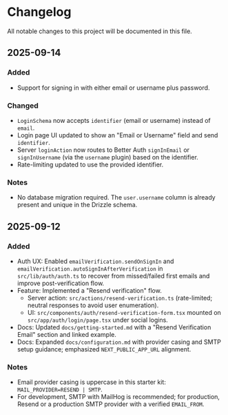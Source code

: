 # Changelog

All notable changes to this project will be documented in this file.

## 2025-09-14

### Added
- Support for signing in with either email or username plus password.

### Changed
- `LoginSchema` now accepts `identifier` (email or username) instead of `email`.
- Login page UI updated to show an "Email or Username" field and send `identifier`.
- Server `loginAction` now routes to Better Auth `signInEmail` or `signInUsername` (via the `username` plugin) based on the identifier.
- Rate-limiting updated to use the provided identifier.

### Notes
- No database migration required. The `user.username` column is already present and unique in the Drizzle schema.

## 2025-09-12

### Added
- Auth UX: Enabled `emailVerification.sendOnSignIn` and `emailVerification.autoSignInAfterVerification` in `src/lib/auth/auth.ts` to recover from missed/failed first emails and improve post-verification flow.
- Feature: Implemented a "Resend verification" flow.
  - Server action: `src/actions/resend-verification.ts` (rate-limited; neutral responses to avoid user enumeration).
  - UI: `src/components/auth/resend-verification-form.tsx` mounted on `src/app/auth/login/page.tsx` under social logins.
- Docs: Updated `docs/getting-started.md` with a "Resend Verification Email" section and linked example.
- Docs: Expanded `docs/configuration.md` with provider casing and SMTP setup guidance; emphasized `NEXT_PUBLIC_APP_URL` alignment.

### Notes
- Email provider casing is uppercase in this starter kit: `MAIL_PROVIDER=RESEND | SMTP`.
- For development, SMTP with MailHog is recommended; for production, Resend or a production SMTP provider with a verified `EMAIL_FROM`.
